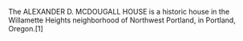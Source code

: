 The ALEXANDER D. MCDOUGALL HOUSE is a historic house in the Willamette Heights neighborhood of Northwest Portland, in Portland, Oregon.[1]
